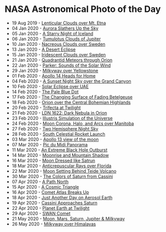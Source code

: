 # NASA Astronomical Photo of the Day
- 19 Aug 2019 - [Lenticular Clouds over Mt. Etna](https://apod.nasa.gov/apod/ap190819.html)
- 04 Jan 2020 - [Aurora Slathers Up the Sky](https://apod.nasa.gov/apod/ap200104.html)
- 05 Jan 2020 - [A Starry Night of Iceland](https://apod.nasa.gov/apod/ap200105.html)
- 06 Jan 2020 - [Tumulotus Clouds of Jupiter](https://apod.nasa.gov/apod/ap200106.html)
- 10 Jan 2020 - [Nacreous Clouds over Sweden](https://apod.nasa.gov/apod/ap200110.html)
- 13 Jan 2020 - [A Desert Eclipse](https://apod.nasa.gov/apod/ap200113.html)
- 15 Jan 2020 - [Iridescent Clouds over Sweden](https://apod.nasa.gov/apod/ap200115.html)
- 21 Jan 2020 - [Quadrantid Meteors through Orion](https://apod.nasa.gov/apod/ap200120.html)
- 22 Jan 2020 - [Parker: Sounds of the Solar Wind](https://apod.nasa.gov/apod/ap200121.html)
- 29 Jan 2020 - [Milkyway over Yellowstone](https://apod.nasa.gov/apod/ap200129.html)
- 01 Feb 2020 - [Apollo 14 Heads for Home](https://apod.nasa.gov/apod/ap200201.html)
- 04 Feb 2020 - [A Sunset Night Sky over the Grand Canyon](https://apod.nasa.gov/apod/ap200204.html)
- 10 Feb 2020 - [Solar Eclipse over UAE](https://apod.nasa.gov/apod/ap200210.html)
- 14 Feb 2020 - [The Pale Blue Dot](https://apod.nasa.gov/apod/ap200214.html)
- 17 Feb 2020 - [The Changing Surface of Fading Betelgeuse](https://apod.nasa.gov/apod/ap200217.html)
- 18 Feb 2020 - [Orion over the Central Bohemian Highlands](https://apod.nasa.gov/apod/ap200218.html)
- 20 Feb 2020 - [Trifecta at Twilight](https://apod.nasa.gov/apod/ap200220.html)
- 21 Feb 2020 - [LDN 1622: Dark Nebula in Orion](https://apod.nasa.gov/apod/ap200221.html)
- 23 Feb 2020 - [Illustris Simulation of the Universe](https://apod.nasa.gov/apod/ap200223.html)
- 24 Feb 2020 - [Moon Corona, Halo, and Arcs over Manitoba](https://apod.nasa.gov/apod/ap200224.html)
- 27 Feb 2020 - [Two Hemisphere Night Sky](https://apod.nasa.gov/apod/ap200227.html)
- 28 Feb 2020 - [South Celestial Rocket Launch](https://apod.nasa.gov/apod/ap200228.html)
- 03 Mar 2020 - [Apollo 13 view of the moon](https://apod.nasa.gov/apod/ap200303.html)
- 07 Mar 2020 - [Pic du Midi Panorama](https://apod.nasa.gov/apod/ap200307.html)
- 11 Mar 2020 - [An Extreme Black Hole Outburst](https://apod.nasa.gov/apod/ap200311.html)
- 14 Mar 2020 - [Moonrise and Mountain Shadow](https://apod.nasa.gov/apod/ap200314.html)
- 16 Mar 2020 - [Moon Dressed like Satrun](https://apod.nasa.gov/apod/ap200316.html)
- 18 Mar 2020 - [Anticrepuscular Rays over Florida](https://apod.nasa.gov/apod/ap200318.html)
- 22 Mar 2020 - [Moon Setting Behind Teide Volcano](https://apod.nasa.gov/apod/ap200322.html)
- 30 Mar 2020 - [The Colors of Saturn from Cassini](https://apod.nasa.gov/apod/ap200330.html)
- 07 Apr 2020 - [A Path North](https://apod.nasa.gov/apod/ap200407.html)
- 15 Apr 2020 - [A Cosmic Triangle](https://apod.nasa.gov/apod/ap200415.html)
- 16 Apr 2020 - [Comet Atlas Breaks Up](https://apod.nasa.gov/apod/ap200416.html)
- 18 Apr 2020 - [Just Another Day on Aerosol Earth](https://apod.nasa.gov/apod/ap200418.html)
- 19 Apr 2020 - [Cassini Approaches Saturn](https://apod.nasa.gov/apod/ap200419.html)
- 22 Apr 2020 - [Planet Earth at Twilight](https://apod.nasa.gov/apod/ap200422.html)
- 29 Apr 2020 - [SWAN Comet](https://apod.nasa.gov/apod/ap200429.html)  
- 21 May 2020 - [Moon, Mars, Saturn, Jupiter & Milkyway](https://apod.nasa.gov/apod/ap200520.html)
- 26 May 2020 - [Milkyway over Himalayas](https://apod.nasa.gov/apod/ap200526.html)
